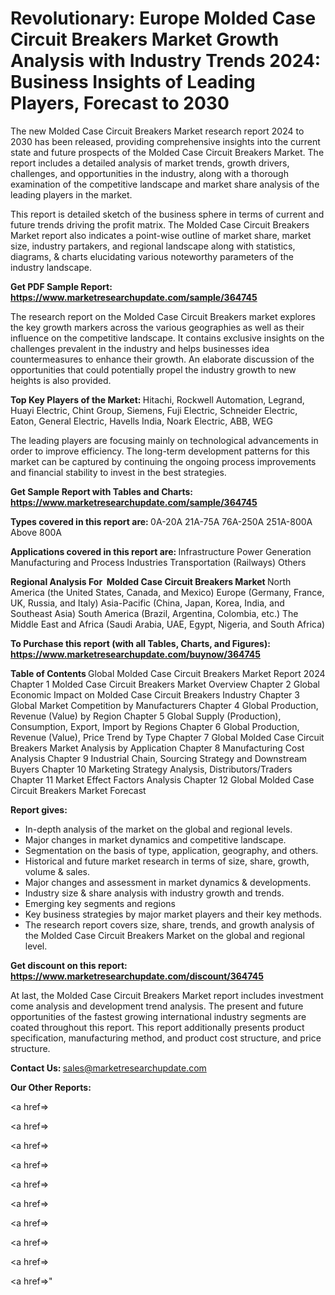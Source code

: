 # Revolutionary: Europe Molded Case Circuit Breakers Market Growth Analysis with Industry Trends 2024: Business Insights of Leading Players, Forecast to 2030

The new Molded Case Circuit Breakers Market research report 2024 to 2030 has been released, providing comprehensive insights into the current state and future prospects of the Molded Case Circuit Breakers Market. The report includes a detailed analysis of market trends, growth drivers, challenges, and opportunities in the industry, along with a thorough examination of the competitive landscape and market share analysis of the leading players in the market.

This report is detailed sketch of the business sphere in terms of current and future trends driving the profit matrix. The Molded Case Circuit Breakers Market report also indicates a point-wise outline of market share, market size, industry partakers, and regional landscape along with statistics, diagrams, &amp; charts elucidating various noteworthy parameters of the industry landscape.

<strong><b>Get PDF Sample Report: <a href=https://www.marketresearchupdate.com/sample/364745>https://www.marketresearchupdate.com/sample/364745</a></b></strong>

The research report on the Molded Case Circuit Breakers market explores the key growth markers across the various geographies as well as their influence on the competitive landscape. It contains exclusive insights on the challenges prevalent in the industry and helps businesses idea countermeasures to enhance their growth. An elaborate discussion of the opportunities that could potentially propel the industry growth to new heights is also provided.

<strong><b>Top Key Players of the Market:
</b></strong>Hitachi, Rockwell Automation, Legrand, Huayi Electric, Chint Group, Siemens, Fuji Electric, Schneider Electric, Eaton, General Electric, Havells India, Noark Electric, ABB, WEG<strong><b>
</b></strong>

The leading players are focusing mainly on technological advancements in order to improve efficiency. The long-term development patterns for this market can be captured by continuing the ongoing process improvements and financial stability to invest in the best strategies.

<strong><b>Get Sample Report with Tables and Charts: <a href=https://www.marketresearchupdate.com/sample/364745>https://www.marketresearchupdate.com/sample/364745</a></b></strong>

<strong><b>Types covered in this report are:
</b></strong>0A-20A
21A-75A
76A-250A
251A-800A
Above 800A<strong><b>
</b></strong>

<strong><b>Applications covered in this report are:
</b></strong>Infrastructure
Power Generation
Manufacturing and Process Industries
Transportation (Railways)
Others<strong><b>
</b></strong>

<strong><b>Regional Analysis For  Molded Case Circuit Breakers Market</b></strong><strong><b>
</b></strong>North America (the United States, Canada, and Mexico)
Europe (Germany, France, UK, Russia, and Italy)
Asia-Pacific (China, Japan, Korea, India, and Southeast Asia)
South America (Brazil, Argentina, Colombia, etc.)
The Middle East and Africa (Saudi Arabia, UAE, Egypt, Nigeria, and South Africa)

<strong><b>To Purchase this report (with all Tables, Charts, and Figures): <a href=https://www.marketresearchupdate.com/buynow/364745>https://www.marketresearchupdate.com/buynow/364745</a></b></strong>

<strong><b>Table of Contents</b></strong><strong><b>
</b></strong>Global Molded Case Circuit Breakers Market Report 2024
Chapter 1 Molded Case Circuit Breakers Market Overview
Chapter 2 Global Economic Impact on Molded Case Circuit Breakers Industry
Chapter 3 Global Market Competition by Manufacturers
Chapter 4 Global Production, Revenue (Value) by Region
Chapter 5 Global Supply (Production), Consumption, Export, Import by Regions
Chapter 6 Global Production, Revenue (Value), Price Trend by Type
Chapter 7 Global Molded Case Circuit Breakers Market Analysis by Application
Chapter 8 Manufacturing Cost Analysis
Chapter 9 Industrial Chain, Sourcing Strategy and Downstream Buyers
Chapter 10 Marketing Strategy Analysis, Distributors/Traders
Chapter 11 Market Effect Factors Analysis
Chapter 12 Global Molded Case Circuit Breakers Market Forecast

<strong><b>Report gives:</b></strong>

- In-depth analysis of the market on the global and regional levels.
- Major changes in market dynamics and competitive landscape.
- Segmentation on the basis of type, application, geography, and others.
- Historical and future market research in terms of size, share, growth, volume &amp; sales.
- Major changes and assessment in market dynamics &amp; developments.
- Industry size &amp; share analysis with industry growth and trends.
- Emerging key segments and regions
- Key business strategies by major market players and their key methods.
- The research report covers size, share, trends, and growth analysis of the Molded Case Circuit Breakers Market on the global and regional level.

<strong><b>Get discount on this report: <a href=https://www.marketresearchupdate.com/discount/364745>https://www.marketresearchupdate.com/discount/364745</a></b></strong>

At last, the Molded Case Circuit Breakers Market report includes investment come analysis and development trend analysis. The present and future opportunities of the fastest growing international industry segments are coated throughout this report. This report additionally presents product specification, manufacturing method, and product cost structure, and price structure.

<strong><b>Contact Us:
</b></strong>sales@marketresearchupdate.com

<strong>Our Other Reports:</strong>

<a href=></a>

<a href=></a>

<a href=></a>

<a href=></a>

<a href=></a>

<a href=></a>

<a href=></a>

<a href=></a>

<a href=></a>

<a href=></a>"
